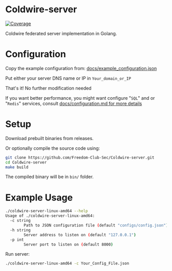 # Coldwire-server
[![Coverage](https://goreportcard.com/badge/github.com/Freedom-Club-Sec/Coldwire-server)](https://goreportcard.com/report/github.com/Freedom-Club-Sec/Coldwire-server)

Coldwire federated server implementation in Golang. 

# Configuration
Copy the example configuration from: [docs/example_configuration.json](https://github.com/Freedom-Club-Sec/Coldwire-server/blob/main/docs/example_config.json)

Put either your server DNS name or IP in `Your_domain_or_IP`

That's it! No further modification needed

If you want better performance, you might want configure "`SQL`" and or "`Redis`" services, 
consult [docs/configuration.md for more details](https://github.com/Freedom-Club-Sec/Coldwire-server/blob/main/docs/configuration.md)


# Setup

Download prebuilt binaries from releases.

Or optionally compile the source code using:
```bash
git clone https://github.com/Freedom-Club-Sec/Coldwire-server.git
cd Coldwire-server
make build
```
The compiled binary will be in `bin/` folder.

# Example Usage

```bash
./coldwire-server-linux-amd64 --help
Usage of ./coldwire-server-linux-amd64:
  -c string
        Path to JSON configuration file (default "configs/config.json")
  -h string
        Server address to listen on (default "127.0.0.1")
  -p int
        Server port to listen on (default 8000)
```


Run server:

```bash
./coldwire-server-linux-amd64 -c Your_Config_File.json
```
